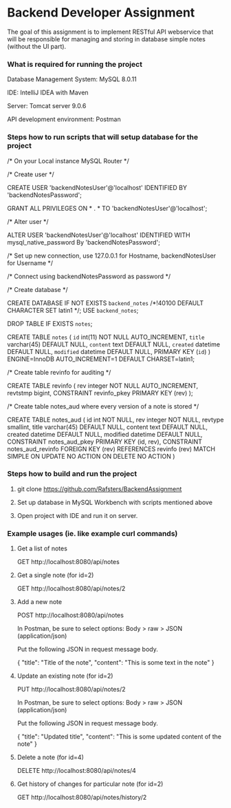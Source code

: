 # Backend Developer Assignment

The goal of this assignment is to implement RESTful API webservice that will be responsible for
managing and storing in database simple notes (without the UI part).

### What is required for running the project

Database Management System: MySQL 8.0.11

IDE: IntelliJ IDEA with Maven

Server: Tomcat server 9.0.6

API development environment: Postman

### Steps how to run scripts that will setup database for the project

/* On your Local instance MySQL Router */

/* Create user */

CREATE USER 'backendNotesUser'@'localhost' IDENTIFIED BY 'backendNotesPassword';

GRANT ALL PRIVILEGES ON * . * TO 'backendNotesUser'@'localhost';

/* Alter user */

ALTER USER 'backendNotesUser'@'localhost' IDENTIFIED WITH mysql_native_password By 'backendNotesPassword';


/* Set up new connection, use 127.0.0.1 for Hostname, backendNotesUser for Username */

/* Connect using backendNotesPassword as password */

/* Create database */

CREATE DATABASE  IF NOT EXISTS `backend_notes` /*!40100 DEFAULT CHARACTER SET latin1 */;
USE `backend_notes`;

DROP TABLE IF EXISTS `notes`;

CREATE TABLE `notes` (
  `id` int(11) NOT NULL AUTO_INCREMENT,
  `title` varchar(45) DEFAULT NULL,
  `content` text DEFAULT NULL,
  `created` datetime DEFAULT NULL,
  `modified` datetime DEFAULT NULL,
  PRIMARY KEY (`id`)
) ENGINE=InnoDB AUTO_INCREMENT=1 DEFAULT CHARSET=latin1;


/* Create table revinfo for auditing */

CREATE TABLE revinfo
(
rev integer NOT NULL AUTO_INCREMENT,
revtstmp bigint,
CONSTRAINT revinfo_pkey PRIMARY KEY (rev)
);

/* Create table notes_aud where every version of a note is stored */

CREATE TABLE notes_aud
(
id int NOT NULL,
rev integer NOT NULL,
revtype smallint,
title varchar(45) DEFAULT NULL,
content text DEFAULT NULL,
created datetime DEFAULT NULL,
modified datetime DEFAULT NULL,
CONSTRAINT notes_aud_pkey PRIMARY KEY (id, rev),
CONSTRAINT notes_aud_revinfo FOREIGN KEY (rev)
REFERENCES revinfo (rev) MATCH SIMPLE
ON UPDATE NO ACTION ON DELETE NO ACTION
)

### Steps how to build and run the project

1. git clone https://github.com/Rafsters/BackendAssignment

2. Set up database in MySQL Workbench with scripts mentioned above

3. Open project with IDE and run it on server.

### Example usages (ie. like example curl commands)

1. Get a list of notes

	GET http://localhost:8080/api/notes

2. Get a single note (for id=2)

	GET http://localhost:8080/api/notes/2

3. Add a new note 

	POST http://localhost:8080/api/notes 

	In Postman, be sure to select options: Body > raw > JSON (application/json)

	Put the following JSON in request message body.

	{
		"title": "Title of the note",
		"content": "This is some text in the note"
	}

4. Update an existing note (for id=2)

	PUT http://localhost:8080/api/notes/2

	In Postman, be sure to select options: Body > raw > JSON (application/json)

	Put the following JSON in request message body.

	{
		"title": "Updated title",
		"content": "This is some updated content of the note"
	}

5. Delete a note (for id=4)

	DELETE http://localhost:8080/api/notes/4

6. Get history of changes for particular note (for id=2)

	GET http://localhost:8080/api/notes/history/2
